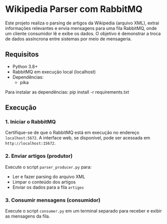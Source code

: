 # Wikipedia Parser com RabbitMQ

Este projeto realiza o parsing de artigos da Wikipedia (arquivo XML), extrai informações relevantes e envia mensagens para uma fila RabbitMQ, onde um cliente consumidor lê e exibe os dados. O objetivo é demonstrar a troca de dados assíncrona entre sistemas por meio de mensageria.

## Requisitos

- Python 3.8+
- RabbitMQ em execução local (localhost)
- Dependências:
  - pika

Para instalar as dependências:
pip install -r requirements.txt


## Execução

### 1. Iniciar o RabbitMQ

Certifique-se de que o RabbitMQ está em execução no endereço `localhost:5672`. A interface web, se disponível, pode ser acessada em `http://localhost:15672`.

### 2. Enviar artigos (produtor)

Execute o script `parser_producer.py` para:

- Ler e fazer parsing do arquivo XML
- Limpar o conteúdo dos artigos
- Enviar os dados para a fila `artigos`


### 3. Consumir mensagens (consumidor)

Execute o script `consumer.py` em um terminal separado para receber e exibir as mensagens da fila.



